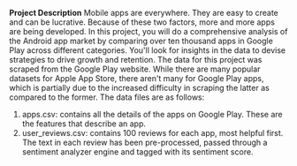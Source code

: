 **Project Description**
Mobile apps are everywhere. They are easy to create and can be lucrative. Because of these two factors, more and more apps are being developed. In this project, you will do a comprehensive analysis of the Android app market by comparing over ten thousand apps in Google Play across different categories. You'll look for insights in the data to devise strategies to drive growth and retention. The data for this project was scraped from the Google Play website. While there are many popular datasets for Apple App Store, there aren't many for Google Play apps, which is partially due to the increased difficulty in scraping the latter as compared to the former. The data files are as follows:

1. apps.csv: contains all the details of the apps on Google Play. These are the features that describe an app.
2. user_reviews.csv: contains 100 reviews for each app, most helpful first. The text in each review has been pre-processed, passed through a sentiment analyzer engine and tagged with its sentiment score.
